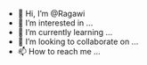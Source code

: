 - 👋 Hi, I’m @Ragawi
- 👀 I’m interested in ...
- 🌱 I’m currently learning ...
- 💞️ I’m looking to collaborate on ...
- 📫 How to reach me ...

<!---
Ragawi/Ragawi is a ✨ special ✨ repository because its `README.md` (this file) appears on your GitHub profile.
You can click the Preview link to take a look at your changes.
--->
